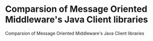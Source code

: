 # Comparsion of Message Oriented Middleware's Java Client libraries
Comparsion of Message Oriented Middleware's Java Client libraries
